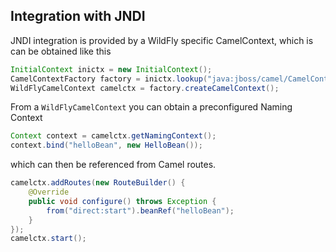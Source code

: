 ## Integration with JNDI

JNDI integration is provided by a WildFly specific CamelContext, which is can be obtained like this

```java
InitialContext inictx = new InitialContext();
CamelContextFactory factory = inictx.lookup("java:jboss/camel/CamelContextFactory");
WildFlyCamelContext camelctx = factory.createCamelContext();

```

From a `WildFlyCamelContext` you can obtain a preconfigured Naming Context

```java
Context context = camelctx.getNamingContext();
context.bind("helloBean", new HelloBean());
```

which can then be referenced from Camel routes.

```java
camelctx.addRoutes(new RouteBuilder() {
    @Override
    public void configure() throws Exception {
        from("direct:start").beanRef("helloBean");
    }
});
camelctx.start();
```
